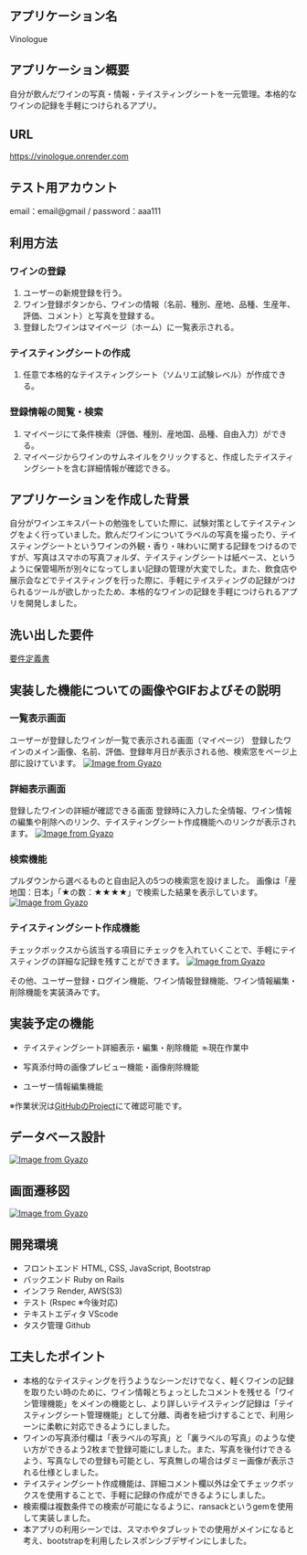 ## アプリケーション名
Vinologue

## アプリケーション概要
自分が飲んだワインの写真・情報・テイスティングシートを一元管理。本格的なワインの記録を手軽につけられるアプリ。

## URL
https://vinologue.onrender.com

## テスト用アカウント
email：email@gmail  /  password：aaa111

## 利用方法
### ワインの登録
1. ユーザーの新規登録を行う。
2. ワイン登録ボタンから、ワインの情報（名前、種別、産地、品種、生産年、評価、コメント）と写真を登録する。
3. 登録したワインはマイページ（ホーム）に一覧表示される。
### テイスティングシートの作成
1. 任意で本格的なテイスティングシート（ソムリエ試験レベル）が作成できる。
### 登録情報の閲覧・検索
1. マイページにて条件検索（評価、種別、産地国、品種、自由入力）ができる。
2. マイページからワインのサムネイルをクリックすると、作成したテイスティングシートを含む詳細情報が確認できる。

## アプリケーションを作成した背景
自分がワインエキスパートの勉強をしていた際に、試験対策としてテイスティングをよく行っていました。飲んだワインについてラベルの写真を撮ったり、テイスティングシートというワインの外観・香り・味わいに関する記録をつけるのですが、写真はスマホの写真フォルダ、テイスティングシートは紙ベース、というように保管場所が別々になってしまい記録の管理が大変でした。また、飲食店や展示会などでテイスティングを行った際に、手軽にテイスティングの記録がつけられるツールが欲しかったため、本格的なワインの記録を手軽につけられるアプリを開発しました。

## 洗い出した要件
[要件定義書](https://docs.google.com/spreadsheets/d/1ta_3GaoYquenckBBGd-YntBVzTxk_-qlm5A6bHPTO4g/edit?usp=sharing)

## 実装した機能についての画像やGIFおよびその説明
### 一覧表示画面
ユーザーが登録したワインが一覧で表示される画面（マイページ）
登録したワインのメイン画像、名前、評価、登録年月日が表示される他、検索窓をページ上部に設けています。
[![Image from Gyazo](https://i.gyazo.com/710d2763e0950d96f00b62a9bea6b0be.jpg)](https://gyazo.com/710d2763e0950d96f00b62a9bea6b0be)

### 詳細表示画面
登録したワインの詳細が確認できる画面
登録時に入力した全情報、ワイン情報の編集や削除へのリンク、テイスティングシート作成機能へのリンクが表示されます。
[![Image from Gyazo](https://i.gyazo.com/2ffb07fb9fdd7cc0816e99fe5f204dd9.png)](https://gyazo.com/2ffb07fb9fdd7cc0816e99fe5f204dd9)

### 検索機能
プルダウンから選べるものと自由記入の5つの検索窓を設けました。
画像は「産地国：日本」「★の数：★★★★」で検索した結果を表示しています。
[![Image from Gyazo](https://i.gyazo.com/be9284d1043bdd5d362e5ef1ff5af561.png)](https://gyazo.com/be9284d1043bdd5d362e5ef1ff5af561)

### テイスティングシート作成機能
チェックボックスから該当する項目にチェックを入れていくことで、手軽にテイスティングの詳細な記録を残すことができます。
[![Image from Gyazo](https://i.gyazo.com/5c00fee3b090bfa3fdc55f88b3c5bdfc.png)](https://gyazo.com/5c00fee3b090bfa3fdc55f88b3c5bdfc)

その他、ユーザー登録・ログイン機能、ワイン情報登録機能、ワイン情報編集・削除機能を実装済みです。

## 実装予定の機能
- テイスティングシート詳細表示・編集・削除機能 ☜現在作業中

- 写真添付時の画像プレビュー機能・画像削除機能
- ユーザー情報編集機能

※作業状況は[GitHubのProject](https://github.com/users/KEYproducts/projects/2)にて確認可能です。

## データベース設計
[![Image from Gyazo](https://i.gyazo.com/d8563c47c9b107fde421fc761fbb9459.png)](https://gyazo.com/d8563c47c9b107fde421fc761fbb9459)

## 画面遷移図
[![Image from Gyazo](https://i.gyazo.com/f5836b9a2d3289ebf24ada254708b5a3.png)](https://gyazo.com/f5836b9a2d3289ebf24ada254708b5a3)

## 開発環境
- フロントエンド HTML, CSS, JavaScript, Bootstrap
- バックエンド Ruby on Rails
- インフラ Render, AWS(S3)
- テスト (Rspec ※今後対応)
- テキストエディタ VScode
- タスク管理 Github

<!-- ## ローカルでの動作方法 -->

## 工夫したポイント
- 本格的なテイスティングを行うようなシーンだけでなく、軽くワインの記録を取りたい時のために、ワイン情報とちょっとしたコメントを残せる「ワイン管理機能」をメインの機能とし、より詳しいテイスティング記録は「テイスティングシート管理機能」として分離、両者を紐づけすることで、利用シーンに柔軟に対応できるようにしました。
- ワインの写真添付欄は「表ラベルの写真」と「裏ラベルの写真」のような使い方ができるよう2枚まで登録可能にしました。また、写真を後付けできるよう、写真なしでの登録も可能とし、写真無しの場合はダミー画像が表示される仕様としました。
- テイスティングシート作成機能は、詳細コメント欄以外は全てチェックボックスを使用することで、手軽に記録の作成ができるようにしました。
- 検索欄は複数条件での検索が可能になるように、ransackというgemを使用して実装しました。
- 本アプリの利用シーンでは、スマホやタブレットでの使用がメインになると考え、bootstrapを利用したレスポンシブデザインにしました。

